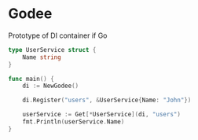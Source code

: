 # Godee

Prototype of DI container if Go

```go
type UserService struct {
	Name string
}

func main() {
	di := NewGodee()

	di.Register("users", &UserService{Name: "John"})

	userService := Get[*UserService](di, "users")
	fmt.Println(userService.Name)
}
```